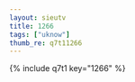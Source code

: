 ```yaml
--- 
layout: sieutv
title: 1266
tags: ["uknow"]
thumb_re: q7t11266
---
```

{% include q7t1 key="1266" %} 
